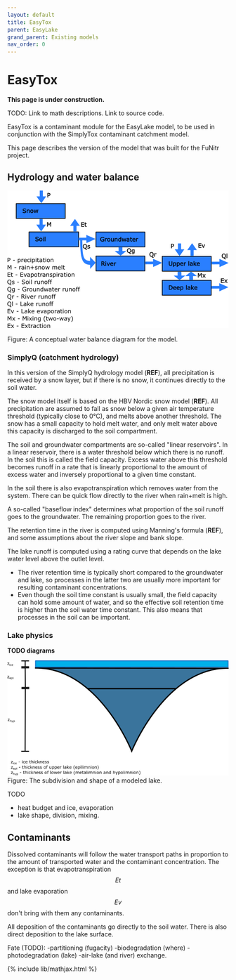 ```yaml
---
layout: default
title: EasyTox
parent: EasyLake
grand_parent: Existing models
nav_order: 0
---
```


# EasyTox

**This page is under construction.**

TODO: Link to math descriptions. Link to source code.

EasyTox is a contaminant module for the EasyLake model, to be used in conjunction with the SimplyTox contaminant catchment model.

This page describes the version of the model that was built for the FuNitr project.

## Hydrology and water balance

![Water flow diagram](../img/easytox/waterflow.png)

Figure: A conceptual water balance diagram for the model.

### SimplyQ (catchment hydrology)

In this version of the SimplyQ hydrology model (**REF**), all precipitation is received by a snow layer, but if there is no snow, it continues directly to the soil water.

The snow model itself is based on the HBV Nordic snow model (**REF**). All precipitation are assumed to fall as snow below a given air temperature threshold (typically close to 0°C), and melts above another threshold. The snow has a small capacity to hold melt water, and only melt water above this capacity is discharged to the soil compartment.

The soil and groundwater compartments are so-called "linear reservoirs". In a linear reservoir, there is a water threshold below which there is no runoff. In the soil this is called the field capacity. Excess water above this threshold becomes runoff in a rate that is linearly proportional to the amount of excess water and inversely proportional to a given time constant.

In the soil there is also evapotranspiration which removes water from the system. There can be quick flow directly to the river when rain+melt is high.

A so-called "baseflow index" determines what proportion of the soil runoff goes to the groundwater. The remaining proportion goes to the river.

The retention time in the river is computed using Manning's formula (**REF**), and some assumptions about the river slope and bank slope.

The lake runoff is computed using a rating curve that depends on the lake water level above the outlet level.

* The river retention time is typically short compared to the groundwater and lake, so processes in the latter two are usually more important for resulting contaminant concentrations.
* Even though the soil time constant is usually small, the field capacity can hold some amount of water, and so the effective soil retention time is higher than the soil water time constant. This also means that processes in the soil can be important.

### Lake physics

**TODO diagrams**

![Lake shape](../img/easytox/lake.png)
Figure: The subdivision and shape of a modeled lake.

TODO
- heat budget and ice, evaporation
- lake shape, division, mixing.

## Contaminants

Dissolved contaminants will follow the water transport paths in proportion to the amount of transported water and the contaminant concentration. The exception is that evapotranspiration $$Et$$ and lake evaporation $$Ev$$ don't bring with them any contaminants.

All deposition of the contaminants go directly to the soil water. There is also direct deposition to the lake surface.

Fate (TODO):
-partitioning (fugacity)
-biodegradation (where)
-photodegradation (lake)
-air-lake (and river) exchange.


{% include lib/mathjax.html %}